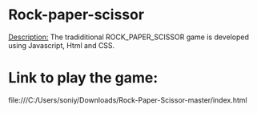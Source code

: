 # Rock-paper-scissor
<u> Description:</u>
The tradiditional ROCK_PAPER_SCISSOR game is developed using Javascript, Html and CSS.
# Link to play the game:
 file:///C:/Users/soniy/Downloads/Rock-Paper-Scissor-master/index.html
